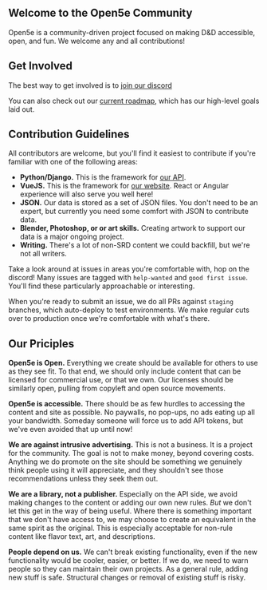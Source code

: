 ## Welcome to the Open5e Community

Open5e is a community-driven project focused on making D&D accessible, open, and fun. We welcome any and all contributions! 

## Get Involved

The best way to get involved is to [join our discord](https://discord.gg/9RNE2rY)

You can also check out our [current roadmap](https://github.com/orgs/open5e/projects/5), which has our high-level goals laid out.


## Contribution Guidelines

All contributors are welcome, but you'll find it easiest to contribute if you're familiar with one of the following areas:

- **Python/Django.** This is the framework for [our API](https://github.com/open5e/open5e-api).
- **VueJS.** This is the framework for [our website](https://github.com/open5e/open5e). React or Angular experience will also serve you well here!
- **JSON.** Our data is stored as a set of JSON files. You don't need to be an expert, but currently you need some comfort with JSON to contribute data.
- **Blender, Photoshop, or or art skills.** Creating artwork to support our data is a major ongoing project.
- **Writing.** There's a lot of non-SRD content we could backfill, but we're not all writers.

Take a look around at issues in areas you're comfortable with, hop on the discord! Many issues are tagged with `help-wanted` and `good first issue`. You'll find these particularly approachable or interesting.

When you're ready to submit an issue, we do all PRs against `staging` branches, which auto-deploy to test environments. We make regular cuts over to production once we're comfortable with what's there.


## Our Priciples

**Open5e is Open.** Everything we create should be available for others to use as they see fit. To that end, we should only include content that can be licensed for commercial use, or that we own. Our licenses should be similarly open, pulling from copyleft and open source movements.

**Open5e is accessible.** There should be as few hurdles to accessing the content and site as possible. No paywalls, no pop-ups, no ads eating up all your bandwidth. Someday someone will force us to add API tokens, but we've even avoided that up until now!

**We are against intrusive advertising.** This is not a business. It is a project for the community. The goal is not to make money, beyond covering costs. Anything we do promote on the site should be something we genuinely think people using it will appreciate, and they shouldn't see those recommendations unless they seek them out.

**We are a library, not a publisher.** Especially on the API side, we avoid making changes to the content or adding our own new rules. _But_ we don't let this get in the way of being useful. Where there is something important that we don't have access to, we may choose to create an equivalent in the same spirit as the original. This is especially acceptable for non-rule content like flavor text, art, and descriptions.

**People depend on us.** We can't break existing functionality, even if the new functionality would be cooler, easier, or better. If we do, we need to warn people so they can maintain their own projects. As a general rule, adding new stuff is safe. Structural changes or removal of existing stuff is risky. 


<!--

**Here are some ideas to get you started:**

🙋‍♀️ A short introduction - what is your organization all about?
🌈 Contribution guidelines - how can the community get involved?
👩‍💻 Useful resources - where can the community find your docs? Is there anything else the community should know?
🍿 Fun facts - what does your team eat for breakfast?
🧙 Remember, you can do mighty things with the power of [Markdown](https://docs.github.com/github/writing-on-github/getting-started-with-writing-and-formatting-on-github/basic-writing-and-formatting-syntax)
-->
